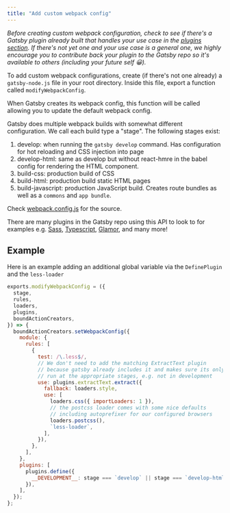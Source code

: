 ```yaml
---
title: "Add custom webpack config"
---
```


_Before creating custom webpack configuration, check to see if there's a Gatsby
plugin already built that handles your use case in the
[plugins section](/docs/plugins/). If there's not yet one and your use case is a
general one, we highly encourage you to contribute back your plugin to the
Gatsby repo so it's available to others (including your future self 😀)._

To add custom webpack configurations, create (if there's not one already) a
`gatsby-node.js` file in your root directory. Inside this file, export a
function called `modifyWebpackConfig`.

When Gatsby creates its webpack config, this function will be called allowing you to update the default
webpack config.

Gatsby does multiple webpack builds with somewhat different configuration. We
call each build type a "stage". The following stages exist:

1. develop: when running the `gatsby develop` command. Has configuration for hot
   reloading and CSS injection into page
2. develop-html: same as develop but without react-hmre in the babel config for
   rendering the HTML component.
3. build-css: production build of CSS
4. build-html: production build static HTML pages
5. build-javascript: production JavaScript build. Creates route bundles as well
   as a `commons` and `app bundle`.

Check
[webpack.config.js](https://github.com/gatsbyjs/gatsby/blob/master/packages/gatsby/src/utils/webpack.config.js)
for the source.

There are many plugins in the Gatsby repo using this API to look to for examples
e.g. [Sass](/packages/gatsby-plugin-sass/),
[Typescript](/packages/gatsby-plugin-typescript/),
[Glamor](/packages/gatsby-plugin-glamor/), and many more!

## Example

Here is an example adding an additional global variable via the `DefinePlugin` and
the `less-loader`

```js
exports.modifyWebpackConfig = ({
  stage,
  rules,
  loaders,
  plugins,
  boundActionCreators,
}) => {
  boundActionCreators.setWebpackConfig({
    module: {
      rules: [
        {
          test: /\.less$/,
          // We don't need to add the matching ExtractText plugin
          // because gatsby already includes it and makes sure its only
          // run at the appropriate stages, e.g. not in development
          use: plugins.extractText.extract({
            fallback: loaders.style,
            use: [
              loaders.css({ importLoaders: 1 }),
              // the postcss loader comes with some nice defaults
              // including autoprefixer for our configured browsers
              loaders.postcss(),
              `less-loader`,
            ],
          }),
        },
      ],
    },
    plugins: [
      plugins.define({
        __DEVELOPMENT__: stage === `develop` || stage === `develop-html`,
      }),
    ],
  });
};
```
